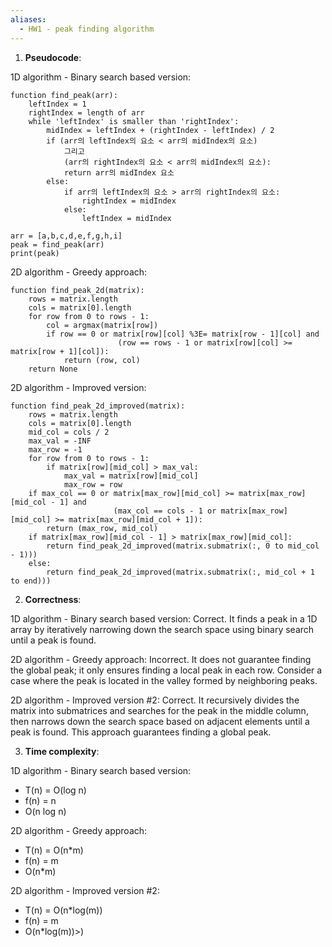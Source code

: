 ```yaml
---
aliases:
  - HW1 - peak finding algorithm
---
```



1. **Pseudocode**:

1D algorithm - Binary search based version:
```Pseudo
function find_peak(arr):
    leftIndex = 1
    rightIndex = length of arr
    while 'leftIndex' is smaller than 'rightIndex':
        midIndex = leftIndex + (rightIndex - leftIndex) / 2
        if (arr의 leftIndex의 요소 < arr의 midIndex의 요소)
	        그리고 
	        (arr의 rightIndex의 요소 < arr의 midIndex의 요소):
	        return arr의 midIndex 요소
	    else:
		    if arr의 leftIndex의 요소 > arr의 rightIndex의 요소:
			    rightIndex = midIndex
			else:
				leftIndex = midIndex

arr = [a,b,c,d,e,f,g,h,i]
peak = find_peak(arr)
print(peak)
```

2D algorithm - Greedy approach:
```
function find_peak_2d(matrix):
    rows = matrix.length
    cols = matrix[0].length
    for row from 0 to rows - 1:
        col = argmax(matrix[row])
        if row == 0 or matrix[row][col] %3E= matrix[row - 1][col] and
                        (row == rows - 1 or matrix[row][col] >= matrix[row + 1][col]):
            return (row, col)
    return None
```

2D algorithm - Improved version:
```
function find_peak_2d_improved(matrix):
    rows = matrix.length
    cols = matrix[0].length
    mid_col = cols / 2
    max_val = -INF
    max_row = -1
    for row from 0 to rows - 1:
        if matrix[row][mid_col] > max_val:
            max_val = matrix[row][mid_col]
            max_row = row
    if max_col == 0 or matrix[max_row][mid_col] >= matrix[max_row][mid_col - 1] and
                       (max_col == cols - 1 or matrix[max_row][mid_col] >= matrix[max_row][mid_col + 1]):
        return (max_row, mid_col)
    if matrix[max_row][mid_col - 1] > matrix[max_row][mid_col]:
        return find_peak_2d_improved(matrix.submatrix(:, 0 to mid_col - 1)))
    else:
        return find_peak_2d_improved(matrix.submatrix(:, mid_col + 1 to end)))
```

2. **Correctness**:

1D algorithm - Binary search based version: Correct. It finds a peak in a 1D array by iteratively narrowing down the search space using binary search until a peak is found.

2D algorithm - Greedy approach: Incorrect. It does not guarantee finding the global peak; it only ensures finding a local peak in each row. Consider a case where the peak is located in the valley formed by neighboring peaks.

2D algorithm - Improved version #2: Correct. It recursively divides the matrix into submatrices and searches for the peak in the middle column, then narrows down the search space based on adjacent elements until a peak is found. This approach guarantees finding a global peak.

3. **Time complexity**:

1D algorithm - Binary search based version:
- T(n) = O(log n)
- f(n) = n
- O(n log n)

2D algorithm - Greedy approach:
- T(n) = O(n*m)
- f(n) = m
- O(n*m)

2D algorithm - Improved version #2:
- T(n) = O(n*log(m))
- f(n) = m
- O(n*log(m))>)